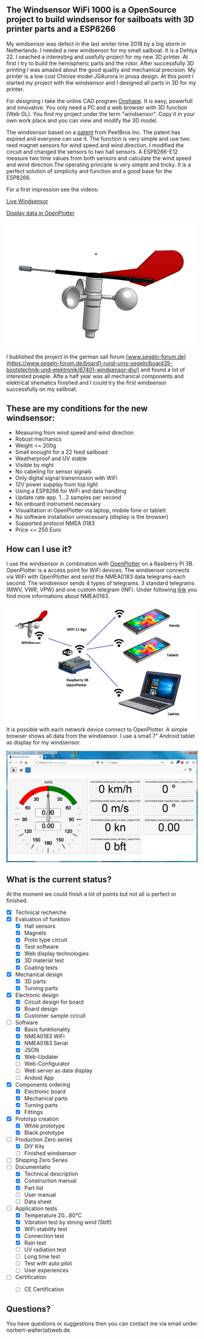 ## The Windsensor WiFi 1000 is a OpenSource project to build windsensor for sailboats with 3D printer parts and a ESP8266

My windsensor was defect in the last winter time 2018 by a big storm in Netherlands. I needed a new windsensor for my small sailboat. It is a Dehlya 22. I seached a interesting and usefully project for my new 3D printer. At first I try to build the hemispheric parts and the rotor. After successfully 3D printing I was amazed about the good quality and mechanical precision. My printer is a low cost Chinise model JGAurora in prusa design. At this point I started my project with the windsensor and I designed all parts in 3D for my printer.

For designing i take the online CAD program [Onshape](https://www.onshape.com). It is easy, powerfull and innovative. You only need a PC and a web browser with 3D function (Web GL). You find my project under the term "windsensor". Copy it in your own work place and you can view and modify the 3D model.

The windsensor based on a [patent](Patents/US5231876.pdf) from PeetBros Inc. The patent has expired and everyone can use it. The function is very simple and use two reed magnet sensors for wind speed and wind direction. I modified the circuit and changed the sensors to two hall sensors. A ESP8266-E12 measure two time values from both sensors and calculate the wind speed and wind direction.The operating principle is very simple and tricky. It is a perfect solution of simplicity and function and a good base for the ESP8266.

For a first impression see the videos:

[Live Windsensor](https://www.youtube.com/watch?v=ME7WqSQ8mfY) 

[Display data in OpenPlotter](https://www.youtube.com/watch?v=0nfqlGNmgYI) 

![alt text](Pictures/Windsensor2.png)

I bublished the project in the german sail forum [www.segeln-forum.de](https://www.segeln-forum.de/board1-rund-ums-segeln/board35-bootstechnik-und-elektronik/67401-windsensor-diy/) and found a lot of interested poeple. Afte a half year was all mechanical components and elektrical shematics finished and I could try the first windsensor successfully on my sailboat.

## These are my conditions for the new windsensor:

* Measuring from wind speed and wind direction
* Robust mechanics
* Weight <= 200g
* Small enought for a 22 feed sailboad
* Weatherproof and UV stable
* Visible by night
* No cabeling for sensor signals
* Only digital signal transmission with WiFi
* 12V power supplay from top light
* Using a ESP8266 for WiFi and data handling
* Update rate app. 1...2 samples per second
* No onboard instrument necessary
* Visualitation in OpenPlotter via laptop, mobile fone or tablett
* No software installation unnecessary (display is the browser)
* Supported protocol NMEA 0183
* Price <= 250 Euro

## How can I use it?

I use the windsensor in combination with [OpenPlotter](http://www.sailoog.com/openplotter) on a Rasiberry Pi 3B. OpenPlotter is a access point for WiFi devices. The windsensor connects via WiFi with OpenPlotter and send the NMEA0183 data telegrams each second. The windsensor sends 4 types of telegrams. 3 standard telegrams (MWV, VWR, VPW) and one custom telegram (INF). Under following [link](http://www.nmea.de/nmea0183datensaetze.html) you find more informations about NMEA0183. 



![alt text](Pictures/Windsensor_Raspi_Handy_Laptop.png)

It is possible with each network device connect to OpenPlotter. A simple browser shows all data from the windsensor. I use a small 7" Android tablet as display for my windsensor.

![alt text](Pictures/OpenPlotter_InstrumetPanel.png)

## What is the current status?

At the moment we could finish a lot of points but not all is perfect or finished.

- [x] Technical recherche
- [x] Evaluation of funktion
    - [x] Hall sensors
    - [x] Magnets
    - [x] Proto type circuit
    - [x] Test software
    - [x] Web display technologies
    - [x] 3D material test
    - [x] Coating tests
- [x] Mechanical design
    - [x] 3D parts
    - [x] Turning parts
- [x] Electronic design
    - [x] Circuit design for board
    - [x] Board design
    - [x] Customer sample circuit
- [ ] Software
    - [x] Basis funktionality
    - [x] NMEA0183 WiFi
    - [x] NMEA0183 Serial
    - [x] JSON
    - [x] Web-Updater
    - [ ] Web-Configurator
    - [ ] Web server as data display
    - [ ] Andoid App
- [x] Components ordering
    - [x] Electronic board
    - [x] Mechanical parts
    - [x] Turning parts
    - [x] Fittings
- [x] Prototyp creation
    - [x] White prototype
    - [x] Black prototype
- [ ] Production Zero series
    - [x] DIY Kits
    - [ ] Finished windsensor
- [ ] Shipping Zero Series
- [ ] Documentatio
    - [x] Technical description
    - [x] Construction manual
    - [x] Part list
    - [ ] User manual
    - [ ] Data sheet
- [ ] Application tests
    - [x] Temperature 20...80°C
    - [x] Vibration test by strong wind (5bft)
    - [x] WiFi stability test
    - [x] Connection test
    - [x] Rain test
    - [ ] UV radiation test
    - [ ] Long time test
    - [ ] Test with auto pilot
    - [ ] User experiences
- [ ] Certification
    - [ ] CE Certification


## Questions?

You have questions or suggestions then you can contact me via email under norbert-walter(at)web.de.